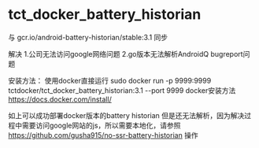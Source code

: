 # tct_docker_battery_historian

与 gcr.io/android-battery-historian/stable:3.1 同步

解决
1.公司无法访问google网络问题
2.go版本无法解析AndroidQ bugreport问题

安装方法：
使用docker直接运行
sudo docker run -p 9999:9999 tctdocker/tct_docker_battery_historian:3.1 --port 9999
docker安装方法
https://docs.docker.com/install/

如上可以成功部署docker版本的battery historian
但是还无法解析，因为解决过程中需要访问google网站的js，所以需要本地化，请参照 https://github.com/gusha915/no-ssr-battery-historian 操作
